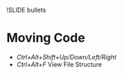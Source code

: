 !SLIDE bullets
# Moving Code #

* _Ctrl+Alt+Shift+Up/Down/Left/Right_
* _Ctrl+Alt+F_ View File Structure
